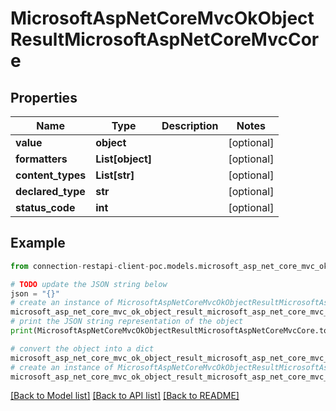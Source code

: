 # MicrosoftAspNetCoreMvcOkObjectResultMicrosoftAspNetCoreMvcCore


## Properties

Name | Type | Description | Notes
------------ | ------------- | ------------- | -------------
**value** | **object** |  | [optional] 
**formatters** | **List[object]** |  | [optional] 
**content_types** | **List[str]** |  | [optional] 
**declared_type** | **str** |  | [optional] 
**status_code** | **int** |  | [optional] 

## Example

```python
from connection-restapi-client-poc.models.microsoft_asp_net_core_mvc_ok_object_result_microsoft_asp_net_core_mvc_core import MicrosoftAspNetCoreMvcOkObjectResultMicrosoftAspNetCoreMvcCore

# TODO update the JSON string below
json = "{}"
# create an instance of MicrosoftAspNetCoreMvcOkObjectResultMicrosoftAspNetCoreMvcCore from a JSON string
microsoft_asp_net_core_mvc_ok_object_result_microsoft_asp_net_core_mvc_core_instance = MicrosoftAspNetCoreMvcOkObjectResultMicrosoftAspNetCoreMvcCore.from_json(json)
# print the JSON string representation of the object
print(MicrosoftAspNetCoreMvcOkObjectResultMicrosoftAspNetCoreMvcCore.to_json())

# convert the object into a dict
microsoft_asp_net_core_mvc_ok_object_result_microsoft_asp_net_core_mvc_core_dict = microsoft_asp_net_core_mvc_ok_object_result_microsoft_asp_net_core_mvc_core_instance.to_dict()
# create an instance of MicrosoftAspNetCoreMvcOkObjectResultMicrosoftAspNetCoreMvcCore from a dict
microsoft_asp_net_core_mvc_ok_object_result_microsoft_asp_net_core_mvc_core_from_dict = MicrosoftAspNetCoreMvcOkObjectResultMicrosoftAspNetCoreMvcCore.from_dict(microsoft_asp_net_core_mvc_ok_object_result_microsoft_asp_net_core_mvc_core_dict)
```
[[Back to Model list]](../README.md#documentation-for-models) [[Back to API list]](../README.md#documentation-for-api-endpoints) [[Back to README]](../README.md)


